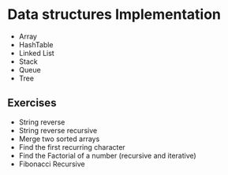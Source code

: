 # Data structures Implementation
* Array
* HashTable
* Linked List
* Stack
* Queue
* Tree


## Exercises
* String reverse
* String reverse recursive
* Merge two sorted arrays
* Find the first recurring character
* Find the Factorial of a number (recursive and iterative)
* Fibonacci Recursive